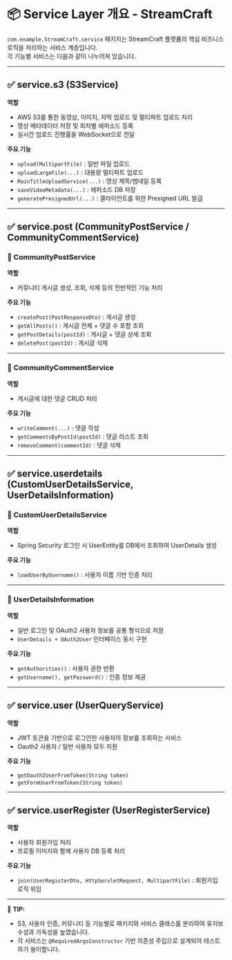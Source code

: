 

# 📦 Service Layer 개요 - StreamCraft

`com.example.StreamCraft.service` 패키지는 StreamCraft 플랫폼의 핵심 비즈니스 로직을 처리하는 서비스 계층입니다.  
각 기능별 서비스는 다음과 같이 나누어져 있습니다.

---

## ✅ service.s3 (S3Service)

**역할**
- AWS S3를 통한 동영상, 이미지, 자막 업로드 및 멀티파트 업로드 처리
- 영상 메타데이터 저장 및 회차별 에피소드 등록
- 실시간 업로드 진행률을 WebSocket으로 전달

**주요 기능**
- `upload(MultipartFile)` : 일반 파일 업로드
- `uploadLargeFile(...)` : 대용량 멀티파트 업로드
- `MainTitleUploadService(...)` : 영상 제목/썸네일 등록
- `saveVideoMetadata(...)` : 에피소드 DB 저장
- `generatePresignedUrl(...)` : 클라이언트를 위한 Presigned URL 발급

---

## ✅ service.post (CommunityPostService / CommunityCommentService)

### 📝 CommunityPostService
**역할**
- 커뮤니티 게시글 생성, 조회, 삭제 등의 전반적인 기능 처리

**주요 기능**
- `createPost(PostResponseDto)` : 게시글 생성
- `getAllPosts()` : 게시글 전체 + 댓글 수 포함 조회
- `getPostDetails(postId)` : 게시글 + 댓글 상세 조회
- `deletePost(postId)` : 게시글 삭제

---

### 💬 CommunityCommentService
**역할**
- 게시글에 대한 댓글 CRUD 처리

**주요 기능**
- `writeComment(...)` : 댓글 작성
- `getCommentsByPostId(postId)` : 댓글 리스트 조회
- `removeComment(commentId)` : 댓글 삭제

---

## ✅ service.userdetails (CustomUserDetailsService, UserDetailsInformation)

### 👤 CustomUserDetailsService
**역할**
- Spring Security 로그인 시 UserEntity를 DB에서 조회하여 UserDetails 생성

**주요 기능**
- `loadUserByUsername()` : 사용자 이름 기반 인증 처리

---

### 🔐 UserDetailsInformation
**역할**
- 일반 로그인 및 OAuth2 사용자 정보를 공통 형식으로 저장
- `UserDetails + OAuth2User` 인터페이스 동시 구현

**주요 기능**
- `getAuthorities()` : 사용자 권한 반환
- `getUsername(), getPassword()` : 인증 정보 제공

---

## ✅ service.user (UserQueryService)

**역할**
- JWT 토큰을 기반으로 로그인한 사용자의 정보를 조회하는 서비스
- Oauth2 사용자 / 일반 사용자 모두 지원

**주요 기능**
- `getOauth2UserFromToken(String token)`
- `getFormUserFromToken(String token)`

---

## ✅ service.userRegister (UserRegisterService)

**역할**
- 사용자 회원가입 처리
- 프로필 이미지와 함께 사용자 DB 등록 처리

**주요 기능**
- `join(UserRegisterDto, HttpServletRequest, MultipartFile)` : 회원가입 로직 위임

---

📌 **TIP:**
- S3, 사용자 인증, 커뮤니티 등 기능별로 패키지와 서비스 클래스를 분리하여 유지보수성과 가독성을 높였습니다.
- 각 서비스는 `@RequiredArgsConstructor` 기반 의존성 주입으로 설계되어 테스트하기 용이합니다.

